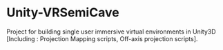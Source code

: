 Unity-VRSemiCave
================

Project for building single user immersive virtual environments in Unity3D [Including : Projection Mapping scripts, Off-axis projection scripts].
